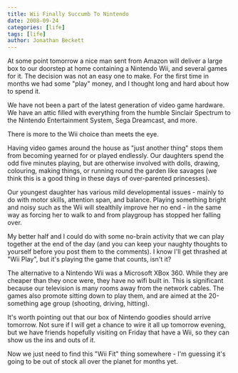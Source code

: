 ```yaml
---
title: Wii Finally Succumb To Nintendo
date: 2008-09-24
categories: [life]
tags: [life]
author: Jonathan Beckett
---
```


At some point tomorrow a nice man sent from Amazon will deliver a large box to our doorstep at home containing a Nintendo Wii, and several games for it. The decision was not an easy one to make. For the first time in months we had some "play" money, and I thought long and hard about how to spend it.

We have not been a part of the latest generation of video game hardware. We have an attic filled with everything from the humble Sinclair Spectrum to the Nintendo Entertainment System, Sega Dreamcast, and more.

There is more to the Wii choice than meets the eye.

Having video games around the house as "just another thing" stops them from becoming yearned for or played endlessly. Our daughters spend the odd five minutes playing, but are otherwise involved with dolls, drawing, colouring, making things, or running round the garden like savages (we think this is a good thing in these days of over-parented princesses).

Our youngest daughter has various mild developmental issues - mainly to do with motor skills, attention span, and balance. Playing something bright and noisy such as the Wii will stealthily improve her no end - in the same way as forcing her to walk to and from playgroup has stopped her falling over.

My better half and I could do with some no-brain activity that we can play together at the end of the day (and you can keep your naughty thoughts to yourself before you post them to the comments). I know I'll get thrashed at "Wii Play", but it's playing the game that counts, isn't it?

The alternative to a Nintendo Wii was a Microsoft XBox 360. While they are cheaper than they once were, they have no wifi built in. This is significant because our television is many rooms away from the network cables. The games also promote sitting down to play them, and are aimed at the 20-something age group (shooting, driving, hitting).

It's worth pointing out that our box of Nintendo goodies should arrive tomorrow. Not sure if I will get a chance to wire it all up tomorrow evening, but we have friends hopefully visiting on Friday that have a Wii, so they can show us the ins and outs of it.

Now we just need to find this "Wii Fit" thing somewhere - I'm guessing it's going to be out of stock all over the planet for months yet.